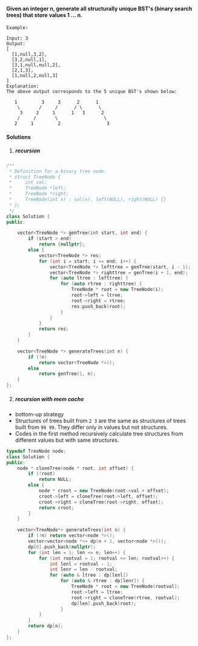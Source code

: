#### Given an integer n, generate all structurally unique BST's (binary search trees) that store values 1 ... n.

```
Example:

Input: 3
Output:
[
  [1,null,3,2],
  [3,2,null,1],
  [3,1,null,null,2],
  [2,1,3],
  [1,null,2,null,3]
]
Explanation:
The above output corresponds to the 5 unique BST's shown below:

   1         3     3      2      1
    \       /     /      / \      \
     3     2     1      1   3      2
    /     /       \                 \
   2     1         2                 3
```


#### Solutions

1. ##### recursion

```cpp
/**
 * Definition for a binary tree node.
 * struct TreeNode {
 *     int val;
 *     TreeNode *left;
 *     TreeNode *right;
 *     TreeNode(int x) : val(x), left(NULL), right(NULL) {}
 * };
 */
class Solution {
public:

    vector<TreeNode *> genTree(int start, int end) {
        if (start > end)
            return {nullptr};
        else {
            vector<TreeNode *> res;
            for (int i = start; i <= end; i++) {
                vector<TreeNode *> lefttree = genTree(start, i - 1);
                vector<TreeNode *> righttree = genTree(i + 1, end);
                for (auto ltree : lefttree) {
                    for (auto rtree : righttree) {
                        TreeNode * root = new TreeNode(i);
                        root->left = ltree;
                        root->right = rtree;
                        res.push_back(root);
                    }
                }
            }
            return res;
        }
    }

    vector<TreeNode *> generateTrees(int n) {
        if (!n)
            return vector<TreeNode *>();
        else
            return genTree(1, n);
    }
};
```


2. ##### recursion with mem cache

- bottom-up strategy
- Structures of trees built from `2 3` are the same as structures of trees built from `98 99`. They differ only in values but not structures.
- Codes in the first method recursively calculate tree structures from different values but with same structures.

```cpp
typedef TreeNode node;
class Solution {
public:
    node * cloneTree(node * root, int offset) {
        if (!root)
            return NULL;
        else {
            node * croot = new TreeNode(root->val + offset);
            croot->left = cloneTree(root->left, offset);
            croot->right = cloneTree(root->right, offset);
            return croot;
        }
    }

    vector<TreeNode*> generateTrees(int n) {
        if (!n) return vector<node *>();
        vector<vector<node *>> dp(n + 1, vector<node *>());
        dp[0].push_back(nullptr);
        for (int len = 1; len <= n; len++) {
            for (int rootval = 1; rootval <= len; rootval++) {
                int lenl = rootval - 1;
                int lenr = len - rootval;
                for (auto & ltree : dp[lenl])
                    for (auto & rtree : dp[lenr]) {
                        TreeNode * root = new TreeNode(rootval);
                        root->left = ltree;
                        root->right = cloneTree(rtree, rootval);
                        dp[len].push_back(root);
                    }
            }
        }
        return dp[n];
    }
};
```